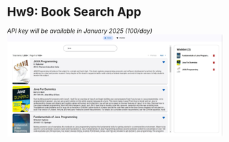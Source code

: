 # Hw9: Book Search App

*API key will be available in January 2025 (100/day)*
![HW9 Screenshot](./hw9-screenshot.jpg)
